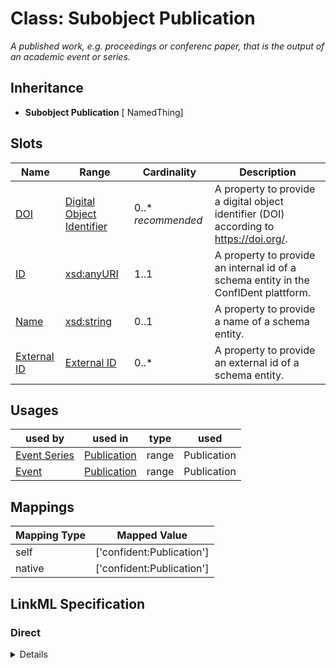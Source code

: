 # Class: Subobject Publication
_A published work, e.g. proceedings or conferenc paper, that is the output of an academic event or series._







## Inheritance
* **Subobject Publication** [ NamedThing]



## Slots

| Name | Range | Cardinality | Description  | 
| ---  | --- | --- | --- | 
| [DOI](has_doi.md) | [Digital Object Identifier](DigitalObjectId.md) | 0..* _recommended_ | A property to provide a digital object identifier (DOI) according to https://doi.org/.  | 
| [ID](id.md) | [xsd:anyURI](http://www.w3.org/2001/XMLSchema#anyURI) | 1..1 | A property to provide an internal id of a schema entity in the ConfIDent plattform.  | 
| [Name](name.md) | [xsd:string](http://www.w3.org/2001/XMLSchema#string) | 0..1 | A property to provide a name of a schema entity.  | 
| [External ID](external_id.md) | [External ID](ExternalIdentifier.md) | 0..* | A property to provide an external id of a schema entity.  | 


## Usages


| used by | used in | type | used |
| ---  | --- | --- | --- |
| [Event Series](EventSeries.md) | [Publication](has_publication.md) | range | Publication |
| [Event](Event.md) | [Publication](has_publication.md) | range | Publication |












## Mappings

| Mapping Type | Mapped Value |
| ---  | ---  |
| self | ['confident:Publication'] |
| native | ['confident:Publication'] |


## LinkML Specification

<!-- TODO: investigate https://stackoverflow.com/questions/37606292/how-to-create-tabbed-code-blocks-in-mkdocs-or-sphinx -->

### Direct

<details>
```yaml
name: Publication
description: A published work, e.g. proceedings or conferenc paper, that is the output
  of an academic event or series.
title: Subobject Publication
from_schema: https://raw.githubusercontent.com/TIBHannover/ConfIDent_schema/main/src/linkml/ConfIDent_schema.yaml
mixins:
- NamedThing
slots:
- has_doi

```
</details>

### Induced

<details>
```yaml
name: Publication
description: A published work, e.g. proceedings or conferenc paper, that is the output
  of an academic event or series.
title: Subobject Publication
from_schema: https://raw.githubusercontent.com/TIBHannover/ConfIDent_schema/main/src/linkml/ConfIDent_schema.yaml
mixins:
- NamedThing
attributes:
  has_doi:
    name: has_doi
    description: A property to provide a digital object identifier (DOI) according
      to https://doi.org/.
    title: DOI
    from_schema: https://raw.githubusercontent.com/TIBHannover/ConfIDent_schema/main/src/linkml/ConfIDent_schema.yaml
    exact_mappings:
    - datacite:doi
    is_a: external_id
    slot_uri: iao:0000235
    multivalued: true
    alias: has_doi
    owner: Publication
    range: DigitalObjectId
    recommended: true
    inlined: true
    inlined_as_list: true
  id:
    name: id
    description: A property to provide an internal id of a schema entity in the ConfIDent
      plattform.
    title: ID
    from_schema: https://raw.githubusercontent.com/TIBHannover/ConfIDent_schema/main/src/linkml/ConfIDent_schema.yaml
    identifier: true
    alias: id
    owner: Publication
    range: uriorcurie
    required: true
  name:
    name: name
    description: A property to provide a name of a schema entity.
    title: Name
    from_schema: https://raw.githubusercontent.com/TIBHannover/ConfIDent_schema/main/src/linkml/ConfIDent_schema.yaml
    slot_uri: sdo:name
    alias: name
    owner: Publication
    range: string
  external_id:
    name: external_id
    description: A property to provide an external id of a schema entity.
    title: External ID
    from_schema: https://raw.githubusercontent.com/TIBHannover/ConfIDent_schema/main/src/linkml/ConfIDent_schema.yaml
    slot_uri: iao:0000235
    multivalued: true
    alias: external_id
    owner: Publication
    range: ExternalIdentifier
    inlined: true
    inlined_as_list: true

```
</details>